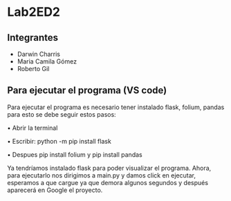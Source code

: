 # Lab2ED2

## Integrantes
- Darwin Charris
- Maria Camila Gómez
- Roberto Gil

## Para ejecutar el programa (VS code)
Para ejecutar el programa es necesario tener instalado flask, folium, pandas para esto se debe seguir estos pasos:

•	Abrir la terminal

•	Escribir: python -m pip install flask 

•	Despues pip install folium y pip install pandas

Ya tendríamos instalado flask para poder visualizar el programa. Ahora, para ejecutarlo nos dirigimos a main.py y damos click en ejecutar, esperamos a que cargue ya que demora algunos segundos y después aparecerá en Google el proyecto. 

